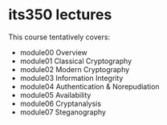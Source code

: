 # its350 lectures

This course tentatively covers:

* module00 Overview
* module01 Classical Cryptography
* module02 Modern Cryptography
* module03 Information Integrity
* module04 Authentication & Norepudiation
* module05 Availability
* module06 Cryptanalysis
* module07 Steganography
